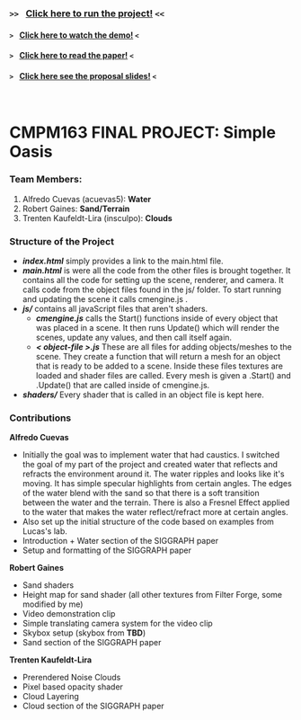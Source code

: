 ### `>> ` [Click here to run the project!](https://alfredocuevas.github.io/GameGraphicsFinalProject/main.html) `<<` 
#### `> ` [Click here to watch the demo!](https://alfredocuevas.github.io/GameGraphicsFinalProject/demoReel.mp4) `<` 
#### `> ` [Click here to read the paper!](https://alfredocuevas.github.io/GameGraphicsFinalProject/SIGGRAPH.docx) `<` 
#### `> ` [Click here see the proposal slides!](https://alfredocuevas.github.io/GameGraphicsFinalProject/Week10_Presentation.pdf) `<` 
<br>

# CMPM163 FINAL PROJECT: Simple Oasis

### Team Members: 
  1. Alfredo Cuevas (acuevas5): **Water** <br>
  2. Robert Gaines: **Sand/Terrain** <br>
  3. Trenten Kaufeldt-Lira (insculpo): **Clouds** <br>
  
### Structure of the Project
- **_index.html_** simply provides a link to the main.html file. <br>
- **_main.html_** is were all the code from the other files is brought together. It contains all the code for setting up the scene, renderer, and camera. It calls code from the object files found in the js/ folder. To start running and updating the scene it calls cmengine.js . <br>
- **_js/_** contains all javaScript files that aren't shaders. <br>
  - **_cmengine.js_** calls the Start() functions inside of every object that was placed in a scene. It then runs Update() which will render the scenes, update any values, and then call itself again. <br>
  - **_< object-file >.js_** These are all files for adding objects/meshes to the scene. They create a function that will return a mesh for an object that is ready to be added to a scene. Inside these files textures are loaded and shader files are called. Every mesh is given a .Start() and .Update() that are called inside of cmengine.js. <br>
- **_shaders/_** Every shader that is called in an object file is kept here. <br>

### Contributions
<b>Alfredo Cuevas</b><br>
- Initially the goal was to implement water that had caustics. I switched the goal of my part of the project and created water that reflects and refracts the environment around it. The water ripples and looks like it's moving. It has simple specular highlights from certain angles. The edges of the water blend with the sand so that there is a soft transition between the water and the terrain. There is also a Fresnel Effect applied to the water that makes the water reflect/refract more at certain angles.
- Also set up the initial structure of the code based on examples from Lucas's lab.
- Introduction + Water section of the SIGGRAPH paper
- Setup and formatting of the SIGGRAPH paper

<b>Robert Gaines</b>
- Sand shaders
- Height map for sand shader (all other textures from Filter Forge, some modified by me)
- Video demonstration clip
- Simple translating camera system for the video clip
- Skybox setup (skybox from **TBD**)
- Sand section of the SIGGRAPH paper

<b>Trenten Kaufeldt-Lira</b>
- Prerendered Noise Clouds
- Pixel based opacity shader
- Cloud Layering
- Cloud section of the SIGGRAPH paper
